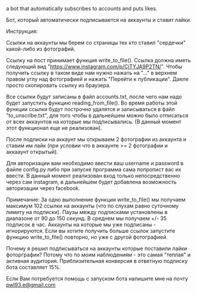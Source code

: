 a bot that automatically subscribes to accounts and puts likes.

Бот, который автоматически подписывается на аккаунты и ставит лайки.

Инструкция:

Ссылки на аккаунты мы берем со страницы тех кто ставил "сердечки" какой-либо из фотографий.

Ссылку на пост принимает функция write_to_file(). Ссылка должна иметь следующий вид "https://www.instagram.com/p/CjTYJA9P2TN/". Чтобы получить ссылку в таком виде нам нужно нажать на "..." в верхнем правом углу над фотографией и нажать "Перейти к публикации". Даеле просто скопировать ссылку из браузера.

Все ссылки будут записаны в файл accounts.txt, после чего нам надо будет запустить функцию reading_from_file(). Во время работы этой функции ссылки будут построчно удалятся и записываться в файл "to_unscribe.txt", для того чтобы в дальнейшем можно было отписаться от всех аккаунтов на которые мы подписывались. (В данный момент этот функционал еще не реализован).

После подписки на аккаунт мы открываем 2 фотографии из аккаунта и ставим им лайк (при условии что в аккаунте >= 2 фотографии и аккааунт открытый).

Для авторизации вам необходимо ввести ваш username и password в файле config.py либо при запуске программа сама попропист вас их ввести. В данный момент реализован вход только непосредственно через сам instagram, в дальнейшем будет добавлена возможность авторизации через facebook.

Примечание: За одно выполнение функции write_to_file() мы получаем максимум 102 ссылки на аккаунты (что по слухам равно суточному лимиту на подписки). Паузы между подписками установлены в диапазоне от 90 до 150 секунд. В среднем мы получаем +/- 35 подписок в час. Аккаунты на которые мы уже подписаны - игнорируются. Если вы хотите получить больше ссылок запустите функцию write_to_file() повторно, но уже с другой фотографией.

Почему я решил подписываться на аккаунты которые поставили лайки фоторграфии? Потому что по моим наблюдениям - это самая "теплая" и активная аудитория. Приблизительная конверсия в ответную подписку бота составляет 15%.

Если Вам потребуется помощь с запуском бота напишите мне на почту pwl93.e@gmail.com